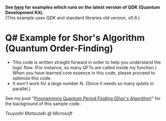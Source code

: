 **See [here](https://github.com/tsmatz/quantum-algorithms-qsharp) for examples which runs on the latest version of QDK (Quantum Development Kit).**<br>
(This example uses QDK and standard libraries old version, v0.6.)

# Q# Example for Shor's Algorithm (Quantum Order-Finding)

- This code is written straight forward in order to help you understand the logic flow. (For instance, so many QFTs are called inside my function.) When you have learned core essence in this code, please proceed to optimize this code.
- It won't work for a large number N. (Since it needs so many qubits in parallel.)

See my post "[Programming Quantum Period Finding (Shor's Algorithm)](https://tsmatz.wordpress.com/2019/06/04/quantum-integer-factorization-by-shor-period-finding-algorithm/)" for the background of this sample code.

*Tsuyoshi Matsuzaki @ Microsoft*
